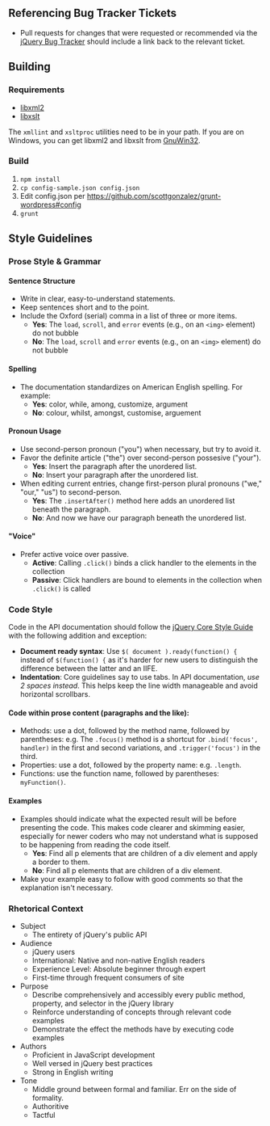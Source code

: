 ## Referencing Bug Tracker Tickets

* Pull requests for changes that were requested or recommended via the [jQuery Bug Tracker](http://bugs.jquery.com) should include a link back to the relevant ticket.

## Building

### Requirements
* <a href="http://www.xmlsoft.org/">libxml2</a>
* <a href="http://xmlsoft.org/XSLT/">libxslt</a>

The `xmllint` and `xsltproc` utilities need to be in your path. If you are on Windows, you can get libxml2 and libxslt from <a href="http://sourceforge.net/projects/gnuwin32/files/">GnuWin32</a>.

### Build

1. `npm install`
2. `cp config-sample.json config.json`
3. Edit config.json per https://github.com/scottgonzalez/grunt-wordpress#config
4. `grunt`

## Style Guidelines

### Prose Style & Grammar

#### Sentence Structure

* Write in clear, easy-to-understand statements.
* Keep sentences short and to the point.
* Include the Oxford (serial) comma in a list of three or more items.
  * **Yes**: The `load`, `scroll`, and `error` events (e.g., on an `<img>` element) do not bubble
  * **No**: The `load`, `scroll` and `error` events (e.g., on an `<img>` element) do not bubble

#### Spelling
* The documentation standardizes on American English spelling. For example:
  * **Yes**: color, while, among, customize, argument
  * **No**: colour, whilst, amongst, customise, arguement

#### Pronoun Usage
* Use second-person pronoun ("you") when necessary, but try to avoid it.
* Favor the definite article ("the") over second-person possesive ("your").
  * **Yes**: Insert the paragraph after the unordered list.
  * **No**: Insert your paragraph after the unordered list.
* When editing current entries, change first-person plural pronouns ("we," "our," "us") to second-person.
  * **Yes**: The `.insertAfter()` method here adds an unordered list beneath the paragraph.
  * **No**: And now we have our paragraph beneath the unordered list.

#### "Voice"
* Prefer active voice over passive.
  * **Active**: Calling `.click()` binds a click handler to the elements in the collection
  * **Passive**: Click handlers are bound to elements in the collection when `.click()` is called

### Code Style
Code in the API documentation should follow the [jQuery Core Style Guide](http://docs.jquery.com/JQuery_Core_Style_Guidelines) with the following addition and exception:

* **Document ready syntax**: Use `$( document ).ready(function() {` instead of `$(function() {` as it's harder for new users to distinguish the difference between the latter and an IIFE.
* **Indentation**: Core guidelines say to use tabs. In API documentation, *use 2 spaces instead*. This helps keep the line width manageable and avoid horizontal scrollbars.

#### Code within prose content (paragraphs and the like):
* Methods: use a dot, followed by the method name, followed by parentheses: e.g. The `.focus()` method is a shortcut for `.bind('focus', handler)` in the first and second variations, and `.trigger('focus')` in the third.
* Properties: use a dot, followed by the property name: e.g. `.length`.
* Functions: use the function name, followed by parentheses: `myFunction()`.

#### Examples
* Examples should indicate what the expected result will be before presenting the code. This makes code clearer and skimming easier, especially for newer coders who may not understand what is supposed to be happening from reading the code itself.
  * **Yes**: Find all p elements that are children of a div element and apply a border to them.
  * **No**: Find all p elements that are children of a div element.
* Make your example easy to follow with good comments so that the explanation isn't necessary.

### Rhetorical Context
* Subject
  * The entirety of jQuery's public API
* Audience
  * jQuery users
  * International: Native and non-native English readers
  * Experience Level: Absolute beginner through expert
  * First-time through frequent consumers of site
* Purpose
  * Describe comprehensively and accessibly every public method, property, and selector in the jQuery library
  * Reinforce understanding of concepts through relevant code examples
  * Demonstrate the effect the methods have by executing code examples
* Authors
  * Proficient in JavaScript development
  * Well versed in jQuery best practices
  * Strong in English writing
* Tone
  * Middle ground between formal and familiar. Err on the side of formality.
  * Authoritive
  * Tactful
